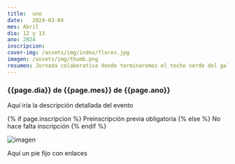 ```yaml
---
title:  uno
date:   2024-03-04
mes: Abril
dia: 12 y 13
ano: 2024
inscripcion: 
cover-img: /assets/img/index/flores.jpg
imagen: /assets/img/thumb.png
resumen: Jornada colaborativa donde terminaremos el techo verde del gallinero.
---
```


### {{page.dia}} de {{page.mes}} de {{page.ano}}

Aquí iría la descripción detallada del evento

{% if page.inscripcion %}
  Preinscripción previa obligatoria
{% else %}
  No hace falta inscripción
{% endif %}

![imagen]({{page.imagen}})

Aquí un pie fijo con enlaces






